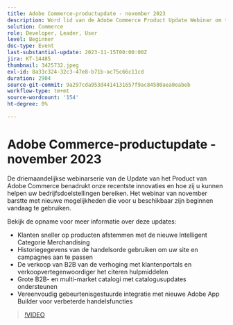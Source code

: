 ```yaml
---
title: Adobe Commerce-productupdate - november 2023
description: Word lid van de Adobe Commerce Product Update Webinar om te leren hoe wij het platform met vele nieuwe en opwindende mogelijkheden transformeren! We zullen de nieuwste innovaties op het gebied van de handel onder de aandacht brengen en laten zien hoe u met deze innovaties uw omzet kunt vergroten, de ontwikkeling kunt stroomlijnen en de prestaties kunt verbeteren.
solution: Commerce
role: Developer, Leader, User
level: Beginner
doc-type: Event
last-substantial-update: 2023-11-15T00:00:00Z
jira: KT-14485
thumbnail: 3425732.jpeg
exl-id: 8a33c324-32c3-47e8-b71b-ac75c66c11cd
duration: 2904
source-git-commit: 9a297cda953d4414131657f9ac84580aea0eabeb
workflow-type: tm+mt
source-wordcount: '154'
ht-degree: 0%

---
```


# Adobe Commerce-productupdate - november 2023

De driemaandelijkse webinarserie van de Update van het Product van Adobe Commerce benadrukt onze recentste innovaties en hoe zij u kunnen helpen uw bedrijfsdoelstellingen bereiken. Het webinar van november barstte met nieuwe mogelijkheden die voor u beschikbaar zijn beginnen vandaag te gebruiken.

Bekijk de opname voor meer informatie over deze updates:

* Klanten sneller op producten afstemmen met de nieuwe Intelligent Categorie Merchandising
* Historiegegevens van de handelsorde gebruiken om uw site en campagnes aan te passen
* De verkoop van B2B van de verhoging met klantenportals en verkoopvertegenwoordiger het citeren hulpmiddelen
* Grote B2B- en multi-market catalogi met catalogusupdates ondersteunen
* Vereenvoudig gebeurtenisgestuurde integratie met nieuwe Adobe App Builder voor verbeterde handelsfuncties

>[!VIDEO](https://video.tv.adobe.com/v/3425732/?learn=on)
